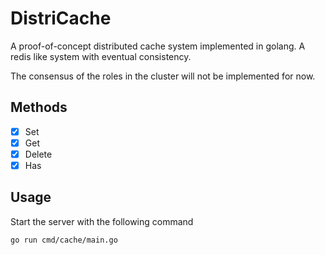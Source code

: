 # DistriCache
A proof-of-concept distributed cache system implemented in golang. 
A redis like system with eventual consistency.

The consensus of the roles in the cluster will not be implemented for now.

## Methods 
- [x] Set
- [x] Get
- [x] Delete
- [x] Has

## Usage
Start the server with the following command
```shell
go run cmd/cache/main.go
```


